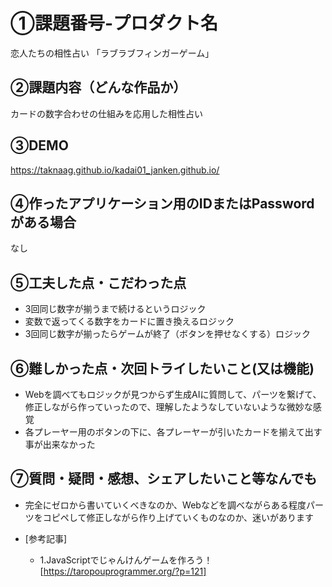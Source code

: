# ①課題番号-プロダクト名
恋人たちの相性占い 「ラブラブフィンガーゲーム」

## ②課題内容（どんな作品か）
カードの数字合わせの仕組みを応用した相性占い

## ③DEMO
https://taknaag.github.io/kadai01_janken.github.io/

## ④作ったアプリケーション用のIDまたはPasswordがある場合
なし

## ⑤工夫した点・こだわった点
- 3回同じ数字が揃うまで続けるというロジック
- 変数で返ってくる数字をカードに置き換えるロジック
- 3回同じ数字が揃ったらゲームが終了（ボタンを押せなくする）ロジック

## ⑥難しかった点・次回トライしたいこと(又は機能)
- Webを調べてもロジックが見つからず生成AIに質問して、パーツを繋げて、修正しながら作っていったので、理解したようなしていないような微妙な感覚
- 各プレーヤー用のボタンの下に、各プレーヤーが引いたカードを揃えて出す事が出来なかった

## ⑦質問・疑問・感想、シェアしたいこと等なんでも
- 完全にゼロから書いていくべきなのか、Webなどを調べながらある程度パーツをコピペして修正しながら作り上げていくものなのか、迷いがあります

- [参考記事]
  - 1.JavaScriptでじゃんけんゲームを作ろう！ [https://taropouprogrammer.org/?p=121]

